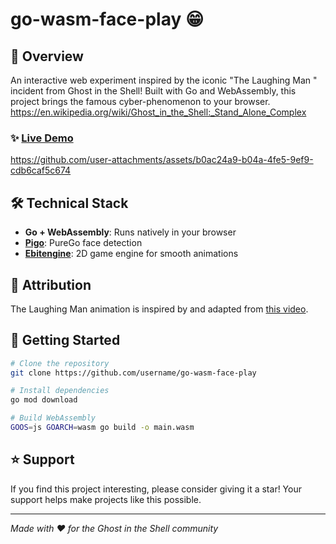 # go-wasm-face-play 😁

## 🚀 Overview

An interactive web experiment inspired by the iconic "The Laughing Man " incident from Ghost in the Shell! Built with Go and WebAssembly, this project brings the famous cyber-phenomenon to your browser.
https://en.wikipedia.org/wiki/Ghost_in_the_Shell:_Stand_Alone_Complex

### ✨ [Live Demo](https://laughing-man.pages.dev)

https://github.com/user-attachments/assets/b0ac24a9-b04a-4fe5-9ef9-cdb6caf5c674

## 🛠️ Technical Stack

- **Go + WebAssembly**: Runs natively in your browser
- **[Pigo](https://github.com/esimov/pigo)**: PureGo face detection
- **[Ebitengine](https://github.com/hajimehoshi/ebiten)**: 2D game engine for smooth animations

## 🎨 Attribution

The Laughing Man animation is inspired by and adapted from [this video](https://www.youtube.com/watch?v=bgQ0KLFxHec).

## 🚀 Getting Started

```bash
# Clone the repository
git clone https://github.com/username/go-wasm-face-play

# Install dependencies
go mod download

# Build WebAssembly
GOOS=js GOARCH=wasm go build -o main.wasm
```

## ⭐ Support

If you find this project interesting, please consider giving it a star! Your support helps make projects like this possible.

---
*Made with ❤️ for the Ghost in the Shell community*
